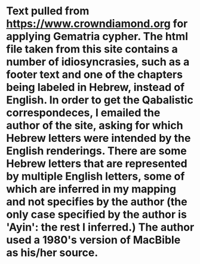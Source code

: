 # Text pulled from https://www.crowndiamond.org for applying Gematria cypher. The html file taken from this site contains a number of idiosyncrasies, such as a footer text and one of the chapters being labeled in Hebrew, instead of English. In order to get the Qabalistic correspondeces, I emailed the author of the site, asking for which Hebrew letters were intended by the English renderings. There are some Hebrew letters that are represented by multiple English letters, some of which are inferred in my mapping and not specifies by the author (the only case specified by the author is 'Ayin': the rest I inferred.) The author used a 1980's version of MacBible as his/her source.
